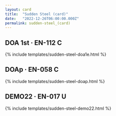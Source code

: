 ```yaml
---
layout: card
title:  "Sudden Steel (card)"
date:   "2022-12-26T06:00:00.000Z"
permalink: sudden-steel_(card)
---
```


## DOA 1st &middot; EN-112 C

{% include templates/sudden-steel-doa1e.html %}


## DOAp &middot; EN-058 C

{% include templates/sudden-steel-doap.html %}


## DEMO22 &middot; EN-017 U

{% include templates/sudden-steel-demo22.html %}
